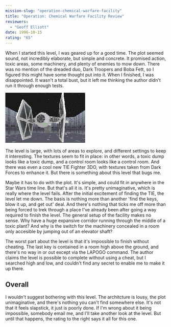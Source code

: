 ```yaml
---
mission-slug: "operation-chemical-warfare-facility"
title: "Operation: Chemical Warfare Facility Review"
reviewers: 
  - "Geoff Elliott"
date: 1996-10-15
rating: "65"
---
```


When I started this level, I was geared up for a good time. The plot seemed sound, not incredibly elaborate, but simple and concrete. It promised action, toxic areas, some machinery, and plenty of enemies to mow down. There was no mention of the dreaded duo, Dark Troopers and Boba Fett, so I figured this might have some thought put into it. When I finished, I was disappointed. It wasn't a total bust, but it left me thinking the author didn't run it through enough tests.

![Operation: Chemical Warface Facility screenshot 1](./biohazrd.png "This new TIE Fighter 3DO is great, but the rest of the level doesn't tend to fare as well.")

The level is large, with lots of areas to explore, and different settings to keep it interesting. The textures seem to fit in place: in other words, a toxic dump looks like a toxic dump, and a control room looks like a control room. And there was even a cool new TIE Fighter 3DO, with textures taken from Dark Forces to enhance it. But there is something about this level that bugs me.

Maybe it has to do with the plot. It's simple, and could fit in anywhere in the Star Wars time line. But that's all it is. It's pretty unimaginative, which is really where the level fails. After the initial excitement of finding the TIE, the level let me down. The basis is nothing more than another 'find the keys, blow it up, and get out' deal. And there's nothing that ticks me off more than being forced to trek through a place I've already been after going a way required to finish the level. The general setup of the facility makes no sense. Why have a huge expansive corridor running through the middle of a toxic plant? And why is the switch for the machinery concealed in a room only accesible by jumping out of an elevator shaft?

The worst part about the level is that it's impossible to finish without cheating. The last key is contained in a room high above the ground, and there's no way in or out except via the LAPOGO command. The author claims the level is possible to complete without using a cheat, but I searched high and low, and couldn't find any secret to enable me to make it up there.

## Overall

I wouldn't suggest bothering with this level. The architcture is lousy, the plot unimaginative, and there's nothing you can't find somewhere else. It's not that it feels slapstick, it just is poorly done. If I'm wrong about it being impossible, somebody email me, and I'll take another look at the level. But until that happens, the rating to the right says it all for this one.
